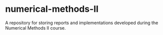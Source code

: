 # numerical-methods-II
A repository for storing reports and implementations developed during the Numerical Methods II course.
